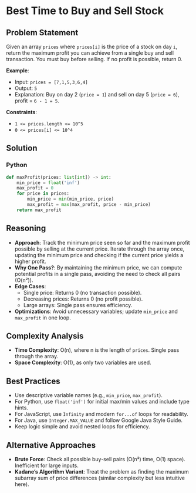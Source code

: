 # Best Time to Buy and Sell Stock

## Problem Statement
Given an array `prices` where `prices[i]` is the price of a stock on day `i`, return the maximum profit you can achieve from a single buy and sell transaction. You must buy before selling. If no profit is possible, return 0.

**Example**:
- Input: `prices = [7,1,5,3,6,4]`
- Output: `5`
- Explanation: Buy on day 2 (`price = 1`) and sell on day 5 (`price = 6`), profit = `6 - 1 = 5`.

**Constraints**:
- `1 <= prices.length <= 10^5`
- `0 <= prices[i] <= 10^4`

## Solution

### Python
```python
def maxProfit(prices: list[int]) -> int:
    min_price = float('inf')
    max_profit = 0
    for price in prices:
        min_price = min(min_price, price)
        max_profit = max(max_profit, price - min_price)
    return max_profit
```

## Reasoning
- **Approach**: Track the minimum price seen so far and the maximum profit possible by selling at the current price. Iterate through the array once, updating the minimum price and checking if the current price yields a higher profit.
- **Why One Pass?**: By maintaining the minimum price, we can compute potential profits in a single pass, avoiding the need to check all pairs (O(n²)).
- **Edge Cases**:
  - Single price: Returns 0 (no transaction possible).
  - Decreasing prices: Returns 0 (no profit possible).
  - Large arrays: Single pass ensures efficiency.
- **Optimizations**: Avoid unnecessary variables; update `min_price` and `max_profit` in one loop.

## Complexity Analysis
- **Time Complexity**: O(n), where n is the length of `prices`. Single pass through the array.
- **Space Complexity**: O(1), as only two variables are used.

## Best Practices
- Use descriptive variable names (e.g., `min_price`, `max_profit`).
- For Python, use `float('inf')` for initial max/min values and include type hints.
- For JavaScript, use `Infinity` and modern `for...of` loops for readability.
- For Java, use `Integer.MAX_VALUE` and follow Google Java Style Guide.
- Keep logic simple and avoid nested loops for efficiency.

## Alternative Approaches
- **Brute Force**: Check all possible buy-sell pairs (O(n²) time, O(1) space). Inefficient for large inputs.
- **Kadane’s Algorithm Variant**: Treat the problem as finding the maximum subarray sum of price differences (similar complexity but less intuitive here).